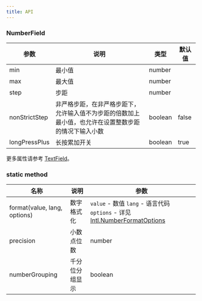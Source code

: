 ```yaml
---
title: API
---
```


### NumberField

| 参数 | 说明   | 类型   | 默认值 |
| ---- | ------ | ------ | ------ |
| min  | 最小值 | number |        |
| max  | 最大值 | number |        |
| step | 步距   | number |        |
| nonStrictStep | 非严格步距，在非严格步距下，允许输入值不为步距的倍数加上最小值，也允许在设置整数步距的情况下输入小数   | boolean | false |
| longPressPlus | 长按累加开关  | boolean | true |

更多属性请参考 [TextField](/zh/procmp/data-entry/text-field/#TextField)。

### static method

| 名称                         | 说明       | 参数                                                                                                                                                                       |
| ---------------------------- | ---------- | -------------------------------------------------------------------------------------------------------------------------------------------------------------------------- |
| format(value, lang, options) | 数字格式化 | `value` - 数值 `lang` - 语言代码 `options` - 详见[Intl.NumberFormatOptions](https://developer.mozilla.org/zh-CN/docs/Web/JavaScript/Reference/Global_Objects/NumberFormat) |
| precision | 小数点位数 | number |  |
| numberGrouping | 千分位分组显示 | boolean | true |
